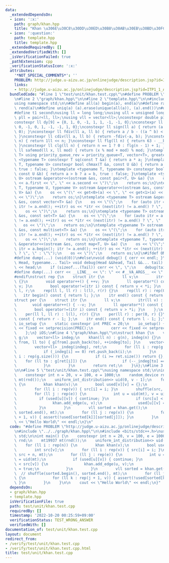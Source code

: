 ```yaml
---
data:
  _extendedDependsOn:
  - icon: ':x:'
    path: graph/khan.hpp
    title: "Khan \u306E\u30C8\u30DD\u30ED\u30B8\u30AB\u30EB\u30BD\u30FC\u30C8"
  - icon: ':question:'
    path: template.hpp
    title: template.hpp
  _extendedRequiredBy: []
  _extendedVerifiedWith: []
  _isVerificationFailed: true
  _pathExtension: cpp
  _verificationStatusIcon: ':x:'
  attributes:
    '*NOT_SPECIAL_COMMENTS*': ''
    PROBLEM: http://judge.u-aizu.ac.jp/onlinejudge/description.jsp?id=ITP1_1_A&lang=ja
    links:
    - http://judge.u-aizu.ac.jp/onlinejudge/description.jsp?id=ITP1_1_A&lang=ja
  bundledCode: "#line 1 \"test/unit/khan.test.cpp\"\n#define PROBLEM \"http://judge.u-aizu.ac.jp/onlinejudge/description.jsp?id=ITP1_1_A&lang=ja\"\
    \n#line 2 \"graph/khan.hpp\"\n\n#line 2 \"template.hpp\"\n\n#include <bits/stdc++.h>\n\
    using namespace std;\n\n#define all(a) begin(a), end(a)\n#define rall(a) rbegin(a),\
    \ rend(a)\n#define uniq(a) (a).erase(unique(all(a)), (a).end())\n#define t0 first\n\
    #define t1 second\nusing ll = long long;\nusing ull = unsigned long long;\nusing\
    \ pll = pair<ll, ll>;\nusing vll = vector<ll>;\nconstexpr double pi = 3.14159265358979323846;\n\
    constexpr ll dy[9] = {0, 1, 0, -1, 1, 1, -1, -1, 0};\nconstexpr ll dx[9] = {1,\
    \ 0, -1, 0, 1, -1, -1, 1, 0};\nconstexpr ll sign(ll a) { return (a > 0) - (a <\
    \ 0); }\nconstexpr ll fdiv(ll a, ll b) { return a / b - ((a ^ b) < 0 && a % b);\
    \ }\nconstexpr ll cdiv(ll a, ll b) { return -fdiv(-a, b); }\nconstexpr ll pw(ll\
    \ n) { return 1ll << n; }\nconstexpr ll flg(ll n) { return 63 - __builtin_clzll(n);\
    \ }\nconstexpr ll clg(ll n) { return n == 1 ? 0 : flg(n - 1) + 1; }\nconstexpr\
    \ ll safemod(ll x, ll mod) { return (x % mod + mod) % mod; }\ntemplate <typename\
    \ T> using priority_queue_rev = priority_queue<T, vector<T>, greater<T>>;\ntemplate\
    \ <typename T> constexpr T sq(const T &a) { return a * a; }\ntemplate <typename\
    \ T, typename U> constexpr bool chmax(T &a, const U &b) { return a < b ? a = b,\
    \ true : false; }\ntemplate <typename T, typename U> constexpr bool chmin(T &a,\
    \ const U &b) { return a > b ? a = b, true : false; }\ntemplate <typename T, typename\
    \ U> ostream &operator<<(ostream &os, const pair<T, U> &a) {\n    os << \"(\"\
    \ << a.first << \", \" << a.second << \")\";\n    return os;\n}\ntemplate <typename\
    \ T, typename U, typename V> ostream &operator<<(ostream &os, const tuple<T, U,\
    \ V> &a) {\n    os << \"(\" << get<0>(a) << \", \" << get<1>(a) << \", \" << get<2>(a)\
    \ << \")\";\n    return os;\n}\ntemplate <typename T> ostream &operator<<(ostream\
    \ &os, const vector<T> &a) {\n    os << \"(\";\n    for (auto itr = a.begin();\
    \ itr != a.end(); ++itr) os << *itr << (next(itr) != a.end() ? \", \" : \"\");\n\
    \    os << \")\";\n    return os;\n}\ntemplate <typename T> ostream &operator<<(ostream\
    \ &os, const set<T> &a) {\n    os << \"(\";\n    for (auto itr = a.begin(); itr\
    \ != a.end(); ++itr) os << *itr << (next(itr) != a.end() ? \", \" : \"\");\n \
    \   os << \")\";\n    return os;\n}\ntemplate <typename T> ostream &operator<<(ostream\
    \ &os, const multiset<T> &a) {\n    os << \"(\";\n    for (auto itr = a.begin();\
    \ itr != a.end(); ++itr) os << *itr << (next(itr) != a.end() ? \", \" : \"\");\n\
    \    os << \")\";\n    return os;\n}\ntemplate <typename T, typename U> ostream\
    \ &operator<<(ostream &os, const map<T, U> &a) {\n    os << \"(\";\n    for (auto\
    \ itr = a.begin(); itr != a.end(); ++itr) os << *itr << (next(itr) != a.end()\
    \ ? \", \" : \"\");\n    os << \")\";\n    return os;\n}\n#ifdef ONLINE_JUDGE\n\
    #define dump(...) (void(0))\n#else\nvoid debug() { cerr << endl; }\ntemplate <typename\
    \ Head, typename... Tail> void debug(Head &&head, Tail &&... tail) {\n    cerr\
    \ << head;\n    if (sizeof...(Tail)) cerr << \", \";\n    debug(tail...);\n}\n\
    #define dump(...) cerr << __LINE__ << \": \" << #__VA_ARGS__ << \" = \", debug(__VA_ARGS__)\n\
    #endif\nstruct rep {\n    struct itr {\n        ll v;\n        itr(ll v) : v(v)\
    \ {}\n        void operator++() { ++v; }\n        ll operator*() const { return\
    \ v; }\n        bool operator!=(itr i) const { return v < *i; }\n    };\n    ll\
    \ l, r;\n    rep(ll l, ll r) : l(l), r(r) {}\n    rep(ll r) : rep(0, r) {}\n \
    \   itr begin() const { return l; };\n    itr end() const { return r; };\n};\n\
    struct per {\n    struct itr {\n        ll v;\n        itr(ll v) : v(v) {}\n \
    \       void operator++() { --v; }\n        ll operator*() const { return v; }\n\
    \        bool operator!=(itr i) const { return v > *i; }\n    };\n    ll l, r;\n\
    \    per(ll l, ll r) : l(l), r(r) {}\n    per(ll r) : per(0, r) {}\n    itr begin()\
    \ const { return r - 1; };\n    itr end() const { return l - 1; };\n};\nstruct\
    \ io_setup {\n    static constexpr int PREC = 20;\n    io_setup() {\n        cout\
    \ << fixed << setprecision(PREC);\n        cerr << fixed << setprecision(PREC);\n\
    \    };\n} iOS;\n#line 4 \"graph/khan.hpp\"\n\nstruct khan {\n    vector<vector<ll>>\
    \ g;\n    vector<ll> indeg;\n    khan(ll n) : g(n), indeg(n) {}\n    void add_edge(ll\
    \ from, ll to) { g[from].push_back(to), ++indeg[to]; }\n    vector<ll> get() {\n\
    \        vector<ll> _indeg(indeg), ret;\n        for (ll i : rep(g.size())) {\n\
    \            if (_indeg[i] == 0) ret.push_back(i);\n        }\n        for (ll\
    \ i : rep(g.size())) {\n            if (i >= ret.size()) return {};\n        \
    \    for (ll to : g[ret[i]]) {\n                if (--_indeg[to] == 0) ret.push_back(to);\n\
    \            }\n        }\n        return ret;\n    }\n};\n#line 3 \"test/unit/khan.test.cpp\"\
    \n\n#line 5 \"test/unit/khan.test.cpp\"\nusing namespace std;\n\nint main() {\n\
    \    constexpr int n = 20, v = 100, e = 1000;\n    random_device rnd;\n    mt19937\
    \ mt(rnd());\n    uniform_int_distribution<> uid(0, v - 1);\n    for (ll i : rep(n))\
    \ {\n        khan khan(v);\n        bool used[v][v] = {};\n        int src[v];\n\
    \        for (ll i : rep(v)) { src[i] = i; }\n        shuffle(src, src + n, mt);\n\
    \        for (ll j : rep(e)) {\n            int u = uid(mt), v = uid(mt);\n  \
    \          if (used[u][v]) { continue; }\n            if (src[u] < src[v]) {\n\
    \                khan.add_edge(u, v);\n                used[u][v] = true;\n  \
    \          }\n        }\n        vll sorted = khan.get();\n        // shuffle(sorted.begin(),\
    \ sorted.end(), mt);\n        for (ll j : rep(v)) {\n            for (ll k : rep(j\
    \ + 1, v)) { assert(!used[sorted[k]][sorted[j]]); }\n        }\n    }\n\n    cout\
    \ << \"Hello World\" << endl;\n}\n"
  code: "#define PROBLEM \"http://judge.u-aizu.ac.jp/onlinejudge/description.jsp?id=ITP1_1_A&lang=ja\"\
    \n#include \"../../graph/khan.hpp\"\n\n#include <bits/stdc++.h>\nusing namespace\
    \ std;\n\nint main() {\n    constexpr int n = 20, v = 100, e = 1000;\n    random_device\
    \ rnd;\n    mt19937 mt(rnd());\n    uniform_int_distribution<> uid(0, v - 1);\n\
    \    for (ll i : rep(n)) {\n        khan khan(v);\n        bool used[v][v] = {};\n\
    \        int src[v];\n        for (ll i : rep(v)) { src[i] = i; }\n        shuffle(src,\
    \ src + n, mt);\n        for (ll j : rep(e)) {\n            int u = uid(mt), v\
    \ = uid(mt);\n            if (used[u][v]) { continue; }\n            if (src[u]\
    \ < src[v]) {\n                khan.add_edge(u, v);\n                used[u][v]\
    \ = true;\n            }\n        }\n        vll sorted = khan.get();\n      \
    \  // shuffle(sorted.begin(), sorted.end(), mt);\n        for (ll j : rep(v))\
    \ {\n            for (ll k : rep(j + 1, v)) { assert(!used[sorted[k]][sorted[j]]);\
    \ }\n        }\n    }\n\n    cout << \"Hello World\" << endl;\n}"
  dependsOn:
  - graph/khan.hpp
  - template.hpp
  isVerificationFile: true
  path: test/unit/khan.test.cpp
  requiredBy: []
  timestamp: '2022-10-20 00:25:59+09:00'
  verificationStatus: TEST_WRONG_ANSWER
  verifiedWith: []
documentation_of: test/unit/khan.test.cpp
layout: document
redirect_from:
- /verify/test/unit/khan.test.cpp
- /verify/test/unit/khan.test.cpp.html
title: test/unit/khan.test.cpp
---
```

